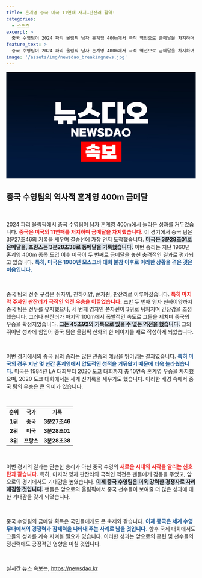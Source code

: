 ```yaml
---
title: 혼계영 중국 미국 11연패 저지…판잔러 활약!
categories:
  - 스포츠
excerpt: >
  중국 수영팀이 2024 파리 올림픽 남자 혼계영 400m에서 극적 역전으로 금메달을 차지하며 미국의 11연패를 저지했습니다. 마지막 주자 판잔러의 놀라운 기량으로 이뤄낸 대이변의 순간, 스포츠의 가슴벅찬 드라마가 펼쳐졌습니다!
feature_text: >
  중국 수영팀이 2024 파리 올림픽 남자 혼계영 400m에서 극적 역전으로 금메달을 차지하며 미국의 11연패를 저지했습니다. 마지막 주자 판잔러의 놀라운 기량으로 이뤄낸 대이변의 순간, 스포츠의 가슴벅찬 드라마가 펼쳐졌습니다!
image: '/assets/img/newsdao_breakingnews.jpg'
---
```


<p><img src="/assets/img/newsdao_breakingnews.jpg" alt="ontimetimes 속보" /></p>

<h2 data-ke-size="size26">중국 수영팀의 역사적 혼계영 400m 금메달</h2>

<p data-ke-size="size16">&nbsp;</p>

<p>2024 파리 올림픽에서 중국 수영팀이 남자 혼계영 400m에서 놀라운 성과를 거두었습니다. <b><span style="color: #ee2323;">중국은 미국의 11연패를 저지하며 금메달을 차지했습니다.</span></b> 이 경기에서 중국 팀은 3분27초46의 기록을 세우며 결승선에 가장 먼저 도착했습니다. <b><span style="background-color: #21538527;">미국은 3분28초01로 은메달을, 프랑스는 3분28초38로 동메달을 기록했습니다.</span></b> 이번 승리는 지난 1960년 혼계영 400m 종목 도입 이후 미국이 두 번째로 금메달을 놓친 충격적인 결과로 평가되고 있습니다. <b><span style="color: #1a5490;">특히, 미국은 1980년 모스크바 대회 불참 이후로 이러한 상황을 겪은 것은 처음입니다.</span></b></p>

<p data-ke-size="size16">&nbsp;</p>

<p>중국 팀의 선수 구성은 쉬자위, 친하이양, 쑨자쥔, 판잔러로 이루어졌습니다. <b><span style="color: #ee2323;">특히 마지막 주자인 판잔러가 극적인 역전 우승을 이끌었습니다.</span></b> 초반 두 번째 영자 친하이양까지 중국 팀은 선두를 유지했으나, 세 번째 영자인 쑨자쥔이 3위로 뒤처지며 긴장감을 조성했습니다. 그러나 판잔러가 마지막 100m에서 폭발적인 속도로 그들을 제치며 중국의 우승을 확정지었습니다. <b><span style="background-color: #21538527;">그는 45초92의 기록으로 있을 수 없는 역전을 했습니다.</span></b> 그의 뛰어난 성과에 힘입어 중국 팀은 올림픽 신화의 한 페이지를 새로 작성하게 되었습니다.</p>

<p data-ke-size="size16">&nbsp;</p>

<p>이번 경기에서의 중국 팀의 승리는 많은 관중의 예상을 뛰어넘는 결과였습니다. <b><span style="color: #1a5490;">특히 미국의 경우 지난 몇 년간 혼계영에서 압도적인 성적을 거둬왔기 때문에 더욱 놀라웠습니다.</span></b> 미국은 1984년 LA 대회부터 2020 도쿄 대회까지 총 10연속 혼계영 우승을 차지했으며, 2020 도쿄 대회에서는 세계 신기록을 세우기도 했습니다. 이러한 배경 속에서 중국 팀의 우승은 큰 의미가 있습니다.</p>

<p data-ke-size="size16">&nbsp;</p>

<table>
    <tr>
        <td style="text-align: center; height: 17px;"><b>순위</b></td>
        <td style="text-align: center; height: 17px;"><b>국가</b></td>
        <td style="text-align: center; height: 17px;"><b>기록</b></td>
    </tr>
    <tr>
        <td style="text-align: center; height: 17px;"><b>1위</b></td>
        <td style="text-align: center; height: 17px;"><b>중국</b></td>
        <td style="text-align: center; height: 17px;"><b>3분27초46</b></td>
    </tr>
    <tr>
        <td style="text-align: center; height: 17px;"><b>2위</b></td>
        <td style="text-align: center; height: 17px;"><b>미국</b></td>
        <td style="text-align: center; height: 17px;"><b>3분28초01</b></td>
    </tr>
    <tr>
        <td style="text-align: center; height: 17px;"><b>3위</b></td>
        <td style="text-align: center; height: 17px;"><b>프랑스</b></td>
        <td style="text-align: center; height: 17px;"><b>3분28초38</b></td>
    </tr>
</table>

<p data-ke-size="size16">&nbsp;</p>

<p>이번 경기의 결과는 단순한 승리가 아닌 중국 수영의 <b><span style="color: #ee2323;">새로운 시대의 시작을 알리는 신호탄과 같습니다.</span></b> 특히, 마지막 영자 판잔러의 극적인 역전은 팬들에게 감동을 주었고, 앞으로의 경기에서도 기대감을 높였습니다. <b><span style="background-color: #21538527;">이제 중국 수영팀은 더욱 강력한 경쟁자로 자리매김할 것입니다.</span></b> 팬들은 앞으로의 올림픽에서 중국 선수들이 보여줄 더 많은 성과에 대한 기대감을 갖게 되었습니다.</p>

<p data-ke-size="size16">&nbsp;</p>

<p>중국 수영팀의 금메달 획득은 국민들에게도 큰 축제와 같습니다. <b><span style="color: #1a5490;">이제 중국은 세계 수영 무대에서의 경쟁력과 잠재력을 나타내 주는 사례로 남을 것입니다.</span></b> 향후 국제 대회에서도 그들의 성과를 계속 지켜볼 필요가 있습니다. 이러한 성과는 앞으로의 훈련 및 선수들의 정신력에도 긍정적인 영향을 미칠 것입니다. </p>

<p data-ke-size="size16">&nbsp;</p>
실시간 뉴스 속보는, <a href="https://newsdao.kr" rel="dofollow">https://newsdao.kr</a>


